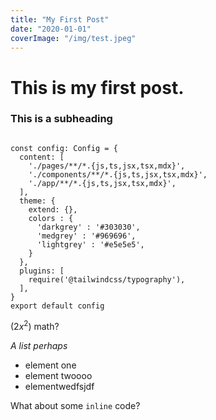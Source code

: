 ```yaml
---
title: "My First Post"
date: "2020-01-01"
coverImage: "/img/test.jpeg"
---
```


# This is my first post.

### This is a subheading

```import type { Config } from 'tailwindcss'

const config: Config = {
  content: [
    './pages/**/*.{js,ts,jsx,tsx,mdx}',
    './components/**/*.{js,ts,jsx,tsx,mdx}',
    './app/**/*.{js,ts,jsx,tsx,mdx}',
  ],
  theme: {
    extend: {},
    colors : {
      'darkgrey' : '#303030',
      'medgrey' : '#969696',
      'lightgrey' : '#e5e5e5',
    }
  },
  plugins: [
    require('@tailwindcss/typography'),
  ],
}
export default config
```

$(2x^2)$ math?

_A list perhaps_

- element one
- element twoooo
- elementwedfsjdf

What about some `inline` code?
